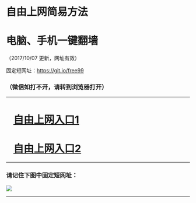 ﻿# 自由上网简易方法

# 电脑、手机一键翻墙

（2017/10/07 更新，网址有效）

固定短网址：https://git.io/free99

### （微信如打不开，请转到浏览器打开）


***





# &nbsp;&nbsp; <a href="http://ft1634816367.fwq-tz-1001.info/fwqtz01.html?t=100700129136 " target="_blank">自由上网入口1</a>
# &nbsp;&nbsp; <a href="http://ft1579523689.fwq-tz-1002.info/fwqtz02.html?t=100700122196 " target="_blank">自由上网入口2</a>
***

### 请记住下图中固定短网址：

<img src="https://s3-us-west-2.amazonaws.com/fwq-1001/yjfq-20170905okok.png" /> 


***

